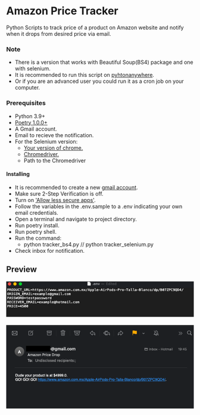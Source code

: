 # Amazon Price Tracker

Python Scripts to track price of a product on Amazon website and notify when it drops from desired price via email.

### Note

- There is a version that works with Beautiful Soup(BS4) package and one with selenium.
- It is recommended to run this script on [pyhtonanywhere](https://www.pythonanywhere.com/).
- Or if you are an advanced user you could run it as a cron job on your computer.

### Prerequisites

- Python 3.9+
- [Poetry 1.0.0+](https://python-poetry.org/docs/#installation)
- A Gmail account.
- Email to recieve the notification.
- For the Selenium version:
    - [Your version of chrome.](https://www.whatismybrowser.com/detect/what-version-of-chrome-do-i-have)
    - [Chromedriver.](https://chromedriver.chromium.org/downloads)
    - Path to the Chromedriver

#### Installing
- It is recommended to create a new [gmail account](https://accounts.google.com/signup).
- Make sure 2-Step Verification is off.
- Turn on ['Allow less secure apps'](https://myaccount.google.com/lesssecureapps). 
- Follow the variables in the .env.sample to a .env indicating your own email credentials.
- Open a terminal and navigate to project directory.
- Run poetry install.
- Run poetry shell.
- Run the command: 
    - python tracker_bs4.py // python tracker_selenium.py
- Check inbox for notification.

## Preview
#### ![env file](preview-env.png)
#### ![email](preview-email.png)
